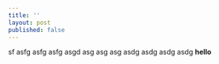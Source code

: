 ```yaml
---
title: ''
layout: post
published: false
---
```

sf asfg asfg 
asfg asgd 
asg asg asg asdg asdg asdg asdg **hello**